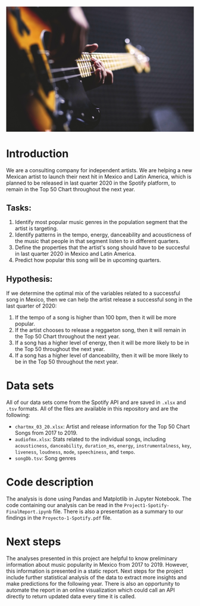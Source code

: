 ![bass-guitar](https://github.com/JaviSandoval94/Proyecto-1-Spotify/blob/master/pexels-freestocksorg-96380.jpg)
# Introduction
We are a consulting company for independent artists. We are helping a new Mexican artist to launch their next hit in Mexico and Latin America, which is planned to be released in last quarter 2020 in the Spotify platform, to remain in the Top 50 Chart throughout the next year.

## Tasks:
1) Identify most popular music genres in the population segment that the artist is targeting.
2) Identify patterns in the tempo, energy, danceability and acousticness of the music that people in that segment listen to in different quarters.
3) Define the properties that the artist's song should have to be succesful in last quarter 2020 in Mexico and Latin America.
4) Predict how popular this song will be in upcoming quarters.

## Hypothesis:
If we determine the optimal mix of the variables related to a successful song in Mexico, then we can help the artist release a successful song in the last quarter of 2020:
  1) If the tempo of a song is higher than 100 bpm, then it will be more popular.
  2) If the artist chooses to release a reggaeton song, then it will remain in the Top 50 Chart throughout the next year.
  3) If a song has a higher level of energy, then it will be more likely to be in the Top 50 throughout the next year.
  4) If a song has a higher level of danceability, then it will be more likely to be in the Top 50 throughout the next year.

# Data sets
All of our data sets come from the Spotify API and are saved in `.xlsx` and `.tsv` formats. All of the files are available in this repository and are the following:
* `chartmx_03_20.xlsx`: Artist and release information for the Top 50 Chart Songs from 2017 to 2019.
* `audiofmx.xlsx`: Stats related to the individual songs, including `acousticness`, `danceability`, `duration_ms`, `energy`, `instrumentalness`, `key`, `liveness`, `loudness`, `mode`, `speechiness`, and `tempo`.
* `songDb.tsv`: Song genres

# Code description
The analysis is done using Pandas and Matplotlib in Jupyter Notebook. The code containing our analysis can be read in the `Project1-Spotify-FinalReport.ipynb` file. There is also a presentation as a summary to our findings in the `Proyecto-1-Spotify.pdf` file.

# Next steps
The analyses presented in this project are helpful to know preliminary information about music popularity in Mexico from 2017 to 2019. However, this information is presented in a static report. Next steps for the project include further statistical analysis of the data to extract more insights and make predictions for the following year. There is also an opportunity to automate the report in an online visualization which could call an API directly to return updated data every time it is called.
